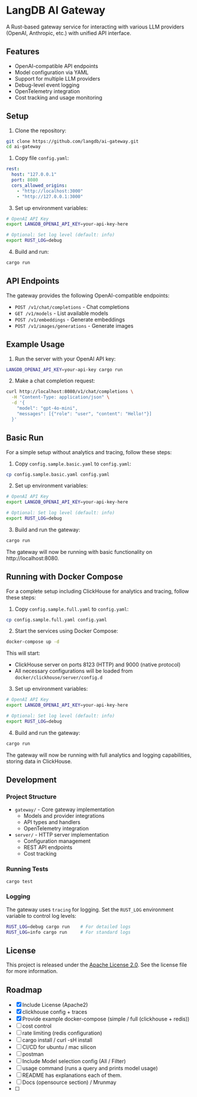# LangDB AI Gateway

A Rust-based gateway service for interacting with various LLM providers (OpenAI, Anthropic, etc.) with unified API interface.

## Features

- OpenAI-compatible API endpoints
- Model configuration via YAML
- Support for multiple LLM providers
- Debug-level event logging
- OpenTelemetry integration
- Cost tracking and usage monitoring

## Setup

1. Clone the repository:
```bash
git clone https://github.com/langdb/ai-gateway.git
cd ai-gateway
```

1. Copy file `config.yaml`:
```yaml
rest:
  host: "127.0.0.1"
  port: 8080
  cors_allowed_origins:
    - "http://localhost:3000"
    - "http://127.0.0.1:3000"
```

3. Set up environment variables:
```bash
# OpenAI API Key
export LANGDB_OPENAI_API_KEY=your-api-key-here

# Optional: Set log level (default: info)
export RUST_LOG=debug
```

4. Build and run:
```bash
cargo run
```

## API Endpoints

The gateway provides the following OpenAI-compatible endpoints:

- `POST /v1/chat/completions` - Chat completions
- `GET /v1/models` - List available models
- `POST /v1/embeddings` - Generate embeddings
- `POST /v1/images/generations` - Generate images

## Example Usage

1. Run the server with your OpenAI API key:
```bash
LANGDB_OPENAI_API_KEY=your-api-key cargo run
```

2. Make a chat completion request:
```bash
curl http://localhost:8080/v1/chat/completions \
  -H "Content-Type: application/json" \
  -d '{
    "model": "gpt-4o-mini",
    "messages": [{"role": "user", "content": "Hello!"}]
  }'
```

## Basic Run

For a simple setup without analytics and tracing, follow these steps:

1. Copy `config.sample.basic.yaml` to `config.yaml`:
```bash
cp config.sample.basic.yaml config.yaml
```

2. Set up environment variables:
```bash
# OpenAI API Key
export LANGDB_OPENAI_API_KEY=your-api-key-here

# Optional: Set log level (default: info)
export RUST_LOG=debug
```

3. Build and run the gateway:
```bash
cargo run
```

The gateway will now be running with basic functionality on http://localhost:8080.

## Running with Docker Compose

For a complete setup including ClickHouse for analytics and tracing, follow these steps:

1. Copy `config.sample.full.yaml` to `config.yaml`:
```bash
cp config.sample.full.yaml config.yaml
```

2. Start the services using Docker Compose:
```bash
docker-compose up -d
```

This will start:
- ClickHouse server on ports 8123 (HTTP) and 9000 (native protocol)
- All necessary configurations will be loaded from `docker/clickhouse/server/config.d`

3. Set up environment variables:
```bash
# OpenAI API Key
export LANGDB_OPENAI_API_KEY=your-api-key-here

# Optional: Set log level (default: info)
export RUST_LOG=debug
```

4. Build and run the gateway:
```bash
cargo run
```

The gateway will now be running with full analytics and logging capabilities, storing data in ClickHouse.

## Development

### Project Structure

- `gateway/` - Core gateway implementation
  - Models and provider integrations
  - API types and handlers
  - OpenTelemetry integration
- `server/` - HTTP server implementation
  - Configuration management
  - REST API endpoints
  - Cost tracking

### Running Tests

```bash
cargo test
```

### Logging

The gateway uses `tracing` for logging. Set the `RUST_LOG` environment variable to control log levels:

```bash
RUST_LOG=debug cargo run    # For detailed logs
RUST_LOG=info cargo run     # For standard logs
```

## License

This project is released under the [Apache License 2.0](./LICENSE.md). See the license file for more information.


## Roadmap

- [x] Include License (Apache2)
- [x] clickhouse config + traces
- [x] Provide example docker-compose (simple / full (clickhouse + redis))
- [ ] cost control
- [ ] rate limiting (redis configuration)
- [ ] cargo install / curl -sH install
- [ ] CI/CD for ubuntu / mac silicon
- [ ] postman 
- [ ] Include Model selection config (All / Filter)
- [ ] usage command (runs a query and prints model usage)
- [ ] README has explanations each of them.
- [ ] Docs (opensource section) / Mrunmay
- [ ] 
